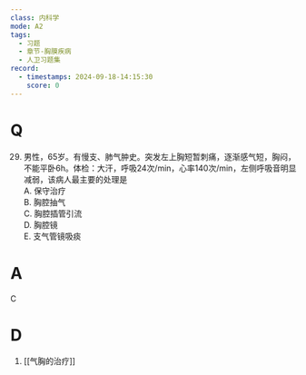 ```yaml
---
class: 内科学
mode: A2
tags:
  - 习题
  - 章节-胸膜疾病
  - 人卫习题集
record:
  - timestamps: 2024-09-18-14:15:30
    score: 0
---
```


# Q
29. 男性，65岁。有慢支、肺气肿史。突发左上胸短暂刺痛，逐渐感气短，胸闷，不能平卧6h。体检：大汗，呼吸24次/min，心率140次/min，左侧呼吸音明显减弱，该病人最主要的处理是  
A. 保守治疗  
B. 胸腔抽气  
C. 胸腔插管引流  
D. 胸腔镜  
E. 支气管镜吸痰  
# A
C
# D
1. [[气胸的治疗]]